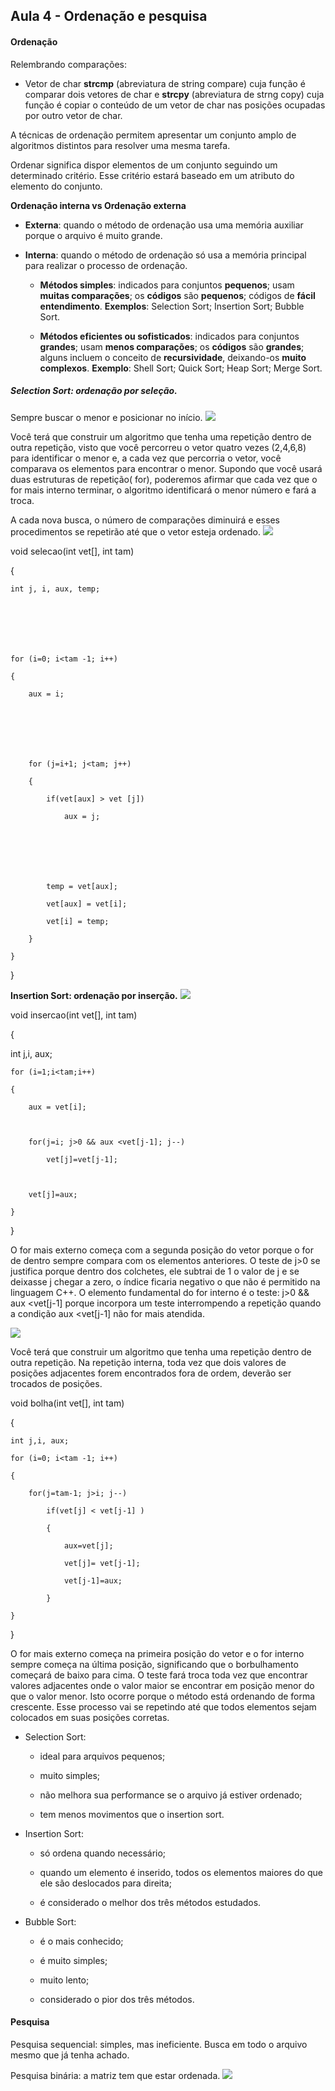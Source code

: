 ## Aula 4 - Ordenação e pesquisa 
 

#### Ordenação 

Relembrando comparações: 
* Vetor de char 
**strcmp** (abreviatura de string compare) cuja função é comparar dois vetores de char e **strcpy** (abreviatura de strng copy) cuja função é copiar o conteúdo de um vetor de char nas posições ocupadas por outro vetor de char. 

A técnicas de ordenação permitem apresentar um conjunto amplo de algoritmos distintos para resolver uma mesma tarefa.  

Ordenar significa dispor elementos de um conjunto seguindo um determinado critério. Esse critério estará baseado em um atributo do elemento do conjunto. 
 

**Ordenação interna vs Ordenação externa**

* **Externa**: quando o método de ordenação usa uma memória auxiliar porque o arquivo é muito grande. 

* **Interna**: quando o método de ordenação só usa a memória principal para realizar o processo de ordenação. 

    * **Métodos simples**: indicados para conjuntos **pequenos**; usam **muitas comparações**; os **códigos** são **pequenos**; códigos de **fácil entendimento**. **Exemplos**: Selection Sort; Insertion Sort; Bubble Sort. 

    * **Métodos eficientes ou sofisticados**: indicados para conjuntos **grandes**; usam **menos comparações**; os **códigos** são **grandes**; alguns incluem o conceito de **recursividade**, deixando-os **muito complexos**. **Exemplo**: Shell Sort; Quick Sort; Heap Sort; Merge Sort. 



##### Selection Sort: ordenação por seleção. 

Sempre buscar o menor e posicionar no início. 
![]('../../media/estrutura_dados/SelectionSort.png')

Você terá que construir um algoritmo que tenha uma repetição dentro de outra repetição, visto que você percorreu o vetor quatro vezes (2,4,6,8) para identificar o menor  e, a cada vez que percorria o vetor, você comparava os elementos para encontrar o menor. Supondo que você usará duas estruturas de repetição( for), poderemos afirmar que cada vez que o for mais interno terminar, o algoritmo identificará o menor número e fará a troca. 

A cada nova busca, o número de comparações diminuirá e esses procedimentos se repetirão até que o vetor esteja ordenado.
![]('../../media/estrutura_dados/vetorSort.png') 

void selecao(int vet[], int tam) 

{ 

    int j, i, aux, temp; 

 
 

 
 

    for (i=0; i<tam -1; i++) 

    { 

        aux = i; 

 
 

 
 

        for (j=i+1; j<tam; j++) 

        { 

            if(vet[aux] > vet [j]) 

                aux = j; 

 
 

 
 

            temp = vet[aux]; 

            vet[aux] = vet[i]; 

            vet[i] = temp; 

        } 

    } 

} 

**Insertion Sort: ordenação por inserção.**
![]('../../media/estrutura_dados/insertionSort.png')

void insercao(int vet[], int tam) 

{ 

  int j,i, aux; 

    for (i=1;i<tam;i++) 

    { 

        aux = vet[i];  

         

        for(j=i; j>0 && aux <vet[j-1]; j--) 

            vet[j]=vet[j-1]; 

         

        vet[j]=aux;   

    } 

} 

 

 

O for mais externo começa com a segunda posição do vetor porque o for de dentro sempre compara com os elementos anteriores. O teste de j>0 se justifica porque dentro dos colchetes, ele subtrai de 1 o valor de j e se deixasse j chegar a zero, o índice ficaria negativo o que não é permitido na linguagem C++. O elemento fundamental do for interno é o teste: j>0 && aux <vet[j-1] porque  incorpora um teste interrompendo a repetição quando a condição aux <vet[j-1] não for mais atendida. 

![]('../../media/estrutura_dados/bubbleSort.png')

Você terá que construir um algoritmo que tenha uma repetição dentro de outra repetição. Na repetição interna, toda vez que dois valores de posições adjacentes forem encontrados fora de ordem, deverão ser trocados de posições.  

 
 

void bolha(int vet[], int tam) 

{ 

    int j,i, aux; 

    for (i=0; i<tam -1; i++) 

    { 

        for(j=tam-1; j>i; j--) 

            if(vet[j] < vet[j-1] ) 

            { 

                aux=vet[j]; 

                vet[j]= vet[j-1]; 

                vet[j-1]=aux; 

            } 

    } 

} 

 

 

O for mais externo começa na primeira posição do vetor e o for interno sempre começa na última posição, significando que o borbulhamento começará de baixo para cima. O teste fará troca toda vez que encontrar valores adjacentes onde o valor  maior se encontrar em posição menor do que o valor menor. Isto ocorre porque o método está ordenando de forma crescente. Esse processo vai se repetindo até que todos elementos sejam colocados em suas posições corretas. 


* Selection Sort: 

    * ideal para arquivos pequenos; 

    * muito simples; 

    * não melhora sua performance se o arquivo já estiver ordenado; 

    * tem menos movimentos que o insertion sort. 

* Insertion Sort: 

    * só ordena quando necessário; 

    * quando um elemento é inserido, todos os elementos maiores do que ele são deslocados para direita; 

    * é considerado o melhor dos três métodos estudados. 

* Bubble Sort: 

    * é o mais conhecido; 

    * é muito simples; 

    * muito lento; 

    * considerado o pior dos três métodos. 

 
 #### Pesquisa 

 
Pesquisa sequencial: simples, mas ineficiente. Busca em todo o arquivo mesmo que já tenha achado. 

Pesquisa binária: a matriz tem que estar ordenada.
![]('../../media/estrutura_dados/pesquisa.png')